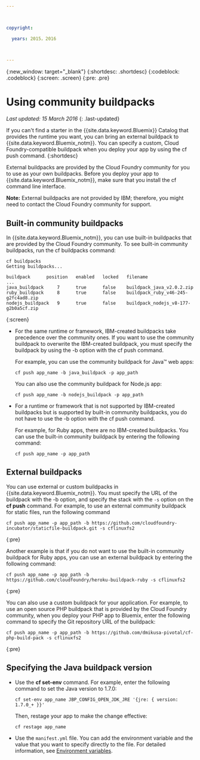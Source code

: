 ```yaml
---

 

copyright:

  years: 2015，2016

 

---
```


{:new_window: target="_blank"}
{:shortdesc: .shortdesc}
{:codeblock: .codeblock}
{:screen: .screen}
{:pre: .pre}

# Using community buildpacks
*Last updated: 15 March 2016*
{: .last-updated}

If you can't find a starter in the {{site.data.keyword.Bluemix}} Catalog that provides the runtime you want, you can bring an external buildpack to {{site.data.keyword.Bluemix_notm}}. You can specify a custom, Cloud Foundry-compatible buildpack when you deploy your app by using the cf push command.
{:shortdesc}

External buildpacks are provided by the Cloud Foundry community for you to use as your own buildpacks. Before you deploy your app to {{site.data.keyword.Bluemix_notm}}, make sure that you install the cf command line interface.

**Note:** External buildpacks are not provided by IBM; therefore, you might need to contact the Cloud Foundry community for support.

## Built-in community buildpacks

In {{site.data.keyword.Bluemix_notm}}, you can use built-in buildpacks that are provided by the Cloud Foundry community. To see built-in community buildpacks, run the cf buildpacks command:

```
cf buildpacks
Getting buildpacks...

buildpack      position   enabled   locked   filename
...
java_buildpack     7      true      false    buildpack_java_v2.0.2.zip
ruby_buildpack     8      true      false    buildpack_ruby_v46-245-g2fc4ad8.zip
nodejs_buildpack   9      true      false    buildpack_nodejs_v8-177-g2b0a5cf.zip
```
{:screen}

<ul>

<li>
For the same runtime or framework, IBM-created buildpacks take precedence over the community ones. If you want to use the community buildpack to overwrite the IBM-created buildpack, you must specify the buildpack by using the -b option with the cf push command.
<p>For example, you can use the community buildpack for Java™ web apps:</p>
<pre class="pre"><code>cf push app_name -b java_buildpack -p app_path</code></pre>
<p>You can also use the community buildpack for Node.js app:</p>
<pre class="pre"><code>cf push app_name -b nodejs_buildpack -p app_path</code></pre>
</li>

<li>
<p>For a runtime or framework that is not supported by IBM-created buildpacks but is supported by built-in community buildpacks, you do not have to use the -b option with the cf push command.</p><p>For example, for Ruby apps, there are no IBM-created buildpacks. You can use the built-in community buildpack by entering the following command:</p>
<pre class="pre"><code>cf push app_name -p app_path</code></pre>
</li>
</ul>

## External buildpacks

You can use external or custom buildpacks in {{site.data.keyword.Bluemix_notm}}. You must specify the URL of the buildpack with the -b option, and specify the stack with the `-s` option on the **cf push** command. For example, to use an external community buildpack for static files, run the following command

```
cf push app_name -p app_path -b https://github.com/cloudfoundry-incubator/staticfile-buildpack.git -s cflinuxfs2
```
{:pre}

Another example is that if you do not want to use the built-in community buildpack for Ruby apps, you can use an external buildpack by entering the following command:

```
cf push app_name -p app_path -b https://github.com/cloudfoundry/heroku-buildpack-ruby -s cflinuxfs2
```
{:pre}

You can also use a custom buildpack for your application. For example, to use an open source PHP buildpack that is provided by the Cloud Foundry community, when you deploy your PHP app to Bluemix, enter the following command to specify the Git repository URL of the buildpack:

```
cf push app_name -p app_path -b https://github.com/dmikusa-pivotal/cf-php-build-pack -s cflinuxfs2
```
{:pre}

## Specifying the Java buildpack version

<ul>
<li>
Use the <strong>cf set-env</strong> command. For example, enter the following command to set the Java version to 1.7.0:
<pre class="pre"><code>cf set-env app_name JBP_CONFIG_OPEN_JDK_JRE &apos;{jre: { version: 1.7.0_+ }}&apos;</code></pre>
<p>Then, restage your app to make the change effective:</p>
<pre class="pre"><code>cf restage app_name</code></pre>
</li>
<li>
Use the <code>manifest.yml</code> file. You can add the environment variable and the value that you want to specify directly to the file. For detailed information, see <a href="https://docs.cloudfoundry.org/devguide/deploy-apps/manifest.html#env-block">Environment variables</a>.</li></ul>
  

